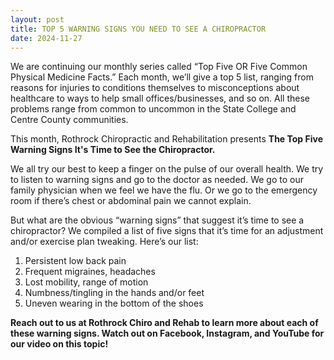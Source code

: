 ```yaml
---
layout: post
title: TOP 5 WARNING SIGNS YOU NEED TO SEE A CHIROPRACTOR
date: 2024-11-27
---
```


We are continuing our monthly series called “Top Five OR Five Common Physical Medicine Facts.” Each month, we’ll give a top 5 list, ranging from reasons for injuries to conditions themselves to misconceptions about healthcare to ways to help small offices/businesses, and so on. All these problems range from common to uncommon in the State College and Centre County communities.

This month, Rothrock Chiropractic and Rehabilitation presents **The Top Five Warning Signs It's Time to See the Chiropractor.**

We all try our best to keep a finger on the pulse of our overall health. We try to listen to warning signs and go to the doctor as needed. We go to our family physician when we feel we have the flu. Or we go to the emergency room if there’s chest or abdominal pain we cannot explain.

But what are the obvious “warning signs” that suggest it’s time to see a chiropractor? We compiled a list of five signs that it’s time for an adjustment and/or exercise plan tweaking. Here’s our list:

1. Persistent low back pain
2. Frequent migraines, headaches
3. Lost mobility, range of motion
4. Numbness/tingling in the hands and/or feet
5. Uneven wearing in the bottom of the shoes

**Reach out to us at Rothrock Chiro and Rehab to learn more about each of these warning signs. Watch out on Facebook, Instagram, and YouTube for our video on this topic!**
